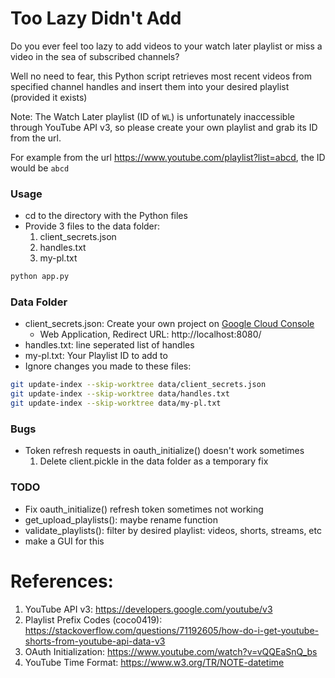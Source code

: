 # Too Lazy Didn't Add

Do you ever feel too lazy to add videos to your watch later playlist or miss a video in the sea of subscribed channels?

Well no need to fear, this Python script retrieves most recent videos from specified channel handles and insert them into your desired playlist (provided it exists)

Note: The Watch Later playlist (ID of `WL`) is unfortunately inaccessible through YouTube API v3, so please create your own playlist and grab its ID from the url.

For example from the url https://www.youtube.com/playlist?list=abcd, the ID would be `abcd`

### Usage
- cd to the directory with the Python files
- Provide 3 files to the data folder:
    1. client_secrets.json
    2. handles.txt
    3. my-pl.txt
```bash
python app.py
```

### Data Folder
- client_secrets.json: Create your own project on [Google Cloud Console](https://console.cloud.google.com/)
    - Web Application, Redirect URL: http://localhost:8080/
- handles.txt: line seperated list of handles
- my-pl.txt: Your Playlist ID to add to
- Ignore changes you made to these files:
```bash
git update-index --skip-worktree data/client_secrets.json
git update-index --skip-worktree data/handles.txt
git update-index --skip-worktree data/my-pl.txt
```

### Bugs
- Token refresh requests in oauth_initialize() doesn't work sometimes
    1. Delete client.pickle in the data folder as a temporary fix

### TODO
- Fix oauth_initialize() refresh token sometimes not working
- get_upload_playlists(): maybe rename function
- validate_playlists(): filter by desired playlist: videos, shorts, streams, etc
- make a GUI for this


# References:
1. YouTube API v3: https://developers.google.com/youtube/v3
2. Playlist Prefix Codes (coco0419): https://stackoverflow.com/questions/71192605/how-do-i-get-youtube-shorts-from-youtube-api-data-v3
3. OAuth Initialization: https://www.youtube.com/watch?v=vQQEaSnQ_bs
4. YouTube Time Format: https://www.w3.org/TR/NOTE-datetime